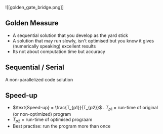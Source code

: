 ![[golden_gate_bridge.png]]
## Golden Measure
- A sequential solution that you develop as the yard stick
- A solution that may run slowly, isn't optimised but you know it gives (numerically speaking) excellent results
- Its not about computation time but accuracy
## Sequential / Serial
A non-parallelized code solution
## Speed-up
- $\text{Speed-up} = \frac{T_{p1}}{T_{p2}}$ . $T_{p1}$ = run-time of original (or non-optimized) program
- $T_{p2}$ = run-time of optimised prograam
- Best practise: run the program more than once